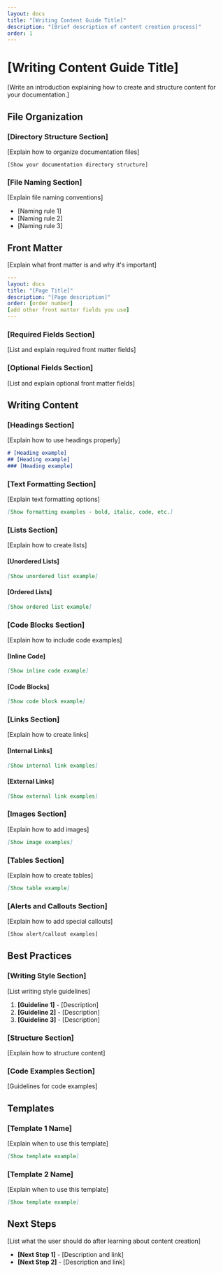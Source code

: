```yaml
---
layout: docs
title: "[Writing Content Guide Title]"
description: "[Brief description of content creation process]"
order: 1
---
```


# [Writing Content Guide Title]

[Write an introduction explaining how to create and structure content for your documentation.]

## File Organization

### [Directory Structure Section]

[Explain how to organize documentation files]

```
[Show your documentation directory structure]
```

### [File Naming Section]

[Explain file naming conventions]

- [Naming rule 1]
- [Naming rule 2]
- [Naming rule 3]

## Front Matter

[Explain what front matter is and why it's important]

```yaml
---
layout: docs
title: "[Page Title]"
description: "[Page description]"
order: [order number]
[add other front matter fields you use]
---
```

### [Required Fields Section]

[List and explain required front matter fields]

### [Optional Fields Section]

[List and explain optional front matter fields]

## Writing Content

### [Headings Section]

[Explain how to use headings properly]

```markdown
# [Heading example]
## [Heading example]
### [Heading example]
```

### [Text Formatting Section]

[Explain text formatting options]

```markdown
[Show formatting examples - bold, italic, code, etc.]
```

### [Lists Section]

[Explain how to create lists]

#### [Unordered Lists]

```markdown
[Show unordered list example]
```

#### [Ordered Lists]

```markdown
[Show ordered list example]
```

### [Code Blocks Section]

[Explain how to include code examples]

#### [Inline Code]

```markdown
[Show inline code example]
```

#### [Code Blocks]

```markdown
[Show code block example]
```

### [Links Section]

[Explain how to create links]

#### [Internal Links]

```markdown
[Show internal link examples]
```

#### [External Links]

```markdown
[Show external link examples]
```

### [Images Section]

[Explain how to add images]

```markdown
[Show image examples]
```

### [Tables Section]

[Explain how to create tables]

```markdown
[Show table example]
```

### [Alerts and Callouts Section]

[Explain how to add special callouts]

```html
[Show alert/callout examples]
```

## Best Practices

### [Writing Style Section]

[List writing style guidelines]

1. **[Guideline 1]** - [Description]
2. **[Guideline 2]** - [Description]
3. **[Guideline 3]** - [Description]

### [Structure Section]

[Explain how to structure content]

### [Code Examples Section]

[Guidelines for code examples]

## Templates

### [Template 1 Name]

[Explain when to use this template]

```markdown
[Show template example]
```

### [Template 2 Name]

[Explain when to use this template]

```markdown
[Show template example]
```

## Next Steps

[List what the user should do after learning about content creation]

- **[Next Step 1]** - [Description and link]
- **[Next Step 2]** - [Description and link]
